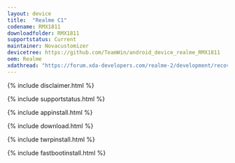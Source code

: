 ```yaml
---
layout: device
title:  "Realme C1"
codename: RMX1811
downloadfolder: RMX1811
supportstatus: Current
maintainer: Novacustomizer
devicetree: https://github.com/TeamWin/android_device_realme_RMX1811
oem: Realme
xdathread: "https://forum.xda-developers.com/realme-2/development/recovery-twrp-3-2-3-x-t4014755"
---
```


{% include disclaimer.html %}

{% include supportstatus.html %}

{% include appinstall.html %}

{% include download.html %}

{% include twrpinstall.html %}

{% include fastbootinstall.html %}
